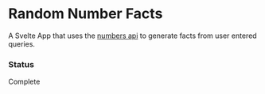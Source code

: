 # Random Number Facts
A Svelte App that uses the [numbers api](http://numbersapi.com) to generate facts from user entered queries.

### Status
Complete
